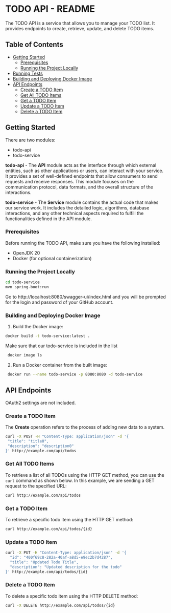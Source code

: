 # TODO API - README

The TODO API is a service that allows you to manage your TODO list. It provides endpoints to create, retrieve, update, and delete TODO items.

## Table of Contents

- [Getting Started](#getting-started)
    - [Prerequisites](#prerequisites)
    - [Running the Project Locally](#running-the-project-locally)
- [Running Tests](#running-tests)
- [Building and Deploying Docker Image](#building-and-deploying-docker-image)
- [API Endpoints](#api-endpoints)
    - [Create a TODO Item](#create-a-todo-item)
    - [Get All TODO Items](#get-all-todo-items)
    - [Get a TODO Item](#get-a-todo-item)
    - [Update a TODO Item](#update-a-todo-item)
    - [Delete a TODO Item](#delete-a-todo-item)

## Getting Started

There are two modules:

- todo-api
- todo-service

**todo-api** - The **API** module acts as the interface through which external entities, 
such as other applications or users, can interact with your service. It provides a set of 
well-defined endpoints that allow consumers to send requests and receive responses. 
This module focuses on the communication protocol, data formats, and the overall 
structure of the interactions.

**todo-service** - The **Service** module contains the actual code that makes our 
service work. It includes the detailed logic, algorithms, database interactions, and any other 
technical aspects required to fulfill the functionalities defined in the API module. 

### Prerequisites

Before running the TODO API, make sure you have the following installed:

- OpenJDK 20
- Docker (for optional containerization)

### Running the Project Locally

   ```bash
   cd todo-service
   mvn spring-boot:run
   ```
Go to http://localhost:8080/swagger-ui/index.html and you will be prompted for 
the login and password of your GitHub account.

### Building and Deploying Docker Image

1. Build the Docker image:

  ```bash
  docker build -t todo-service:latest .
  ```
  Make sure that our todo-service is included in the list
  ```bash
   docker image ls
  ```

2. Run a Docker container from the built image:
  ```bash
   docker run --name todo-service -p 8080:8080 -d todo-service
  ```

## API Endpoints

OAuth2 settings are not included.

### Create a TODO Item

The **Create** operation refers to the process of adding new data to a system.

   ```bash
   curl -X POST -H "Content-Type: application/json" -d '{
    "title": "title0",
    "description": "description0"
  }' http://example.com/api/todos
   ```
### Get All TODO Items

To retrieve a list of all TODOs using the HTTP GET method, you can use the `curl` command as shown below. In this example, we are sending a GET request to the specified URL:
```bash
curl http://example.com/api/todos
```

### Get a TODO Item
To retrieve a specific todo item using the HTTP GET method:

```bash
curl http://example.com/api/todos/{id}
```

### Update a TODO Item


```bash
curl -X PUT -H "Content-Type: application/json" -d '{
  "id": "400f69c8-282a-40af-a8d5-e9ec2b7d4287",
  "title": "Updated Todo Title",
  "description": "Updated description for the todo"
}' http://example.com/api/todos/{id}
```

### Delete a TODO Item

To delete a specific todo item using the HTTP DELETE method:

```bash
curl -X DELETE http://example.com/api/todos/{id}
```
